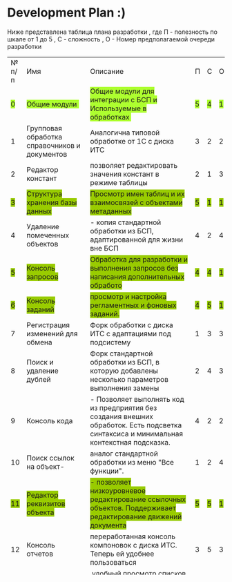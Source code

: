 # Development Plan  :)

Ниже представлена таблица плана разработки , где П - полезность по шкале от 1 до 5 , С - сложность , О - Номер предполагаемой очереди разработки 

<table style="height: 1200px;" width="1105">
<tbody>
<tr style="height: 24px;">
<td style="width: 46.0156px; height: 24px;">№ п/п</td>
<td style="width: 210.078px; height: 24px;">Имя&nbsp;</td>
<td style="width: 524.219px; height: 24px;">Описание&nbsp;</td>
<td style="width: 10.5312px; height: 24px;">П</td>
<td style="width: 18px; height: 24px;">С</td>
<td style="width: 48.0156px; height: 24px;">О</td>
<td style="width: 202.141px; height: 24px;">Статус</td>
</tr>
<tr style="height: 36px;">
<td style="width: 46.0156px; height: 36px;"><span style="background-color: #ADFF2F;">0</span></td>
<td style="width: 210.078px; height: 36px;"><span style="background-color: #ADFF2F;">Общие модули&nbsp;</span></td>
<td style="width: 524.219px; height: 36px;"><span style="background-color: #ADFF2F;">Общие модули для интеграции с БСП и Используемые в обработках&nbsp;</span></td>
<td style="width: 10.5312px; height: 36px;"><span style="background-color: #ADFF2F;">5</span></td>
<td style="width: 18px; height: 36px;"><span style="background-color: #ADFF2F;">4</span></td>
<td style="width: 48.0156px; height: 36px;"><span style="background-color: #ADFF2F;">1</span></td>
<td style="width: 202.141px; height: 36px;">ГОТОВО</td>
</tr>
<tr style="height: 36px;">
<td style="width: 46.0156px; height: 36px;">1</td>
<td style="width: 210.078px; height: 36px;">Групповая обработка справочников и документов</td>
<td style="width: 524.219px; height: 36px;">Аналогична типовой обработке от 1С с диска ИТС</td>
<td style="width: 10.5312px; height: 36px;">3</td>
<td style="width: 18px; height: 36px;">2</td>
<td style="width: 48.0156px; height: 36px;">2</td>
<td style="width: 202.141px; height: 36px;">&nbsp;</td>
</tr>
<tr style="height: 36px;">
<td style="width: 46.0156px; height: 36px;">2</td>
<td style="width: 210.078px; height: 36px;">Редактор констант</td>
<td style="width: 524.219px; height: 36px;">позволяет редактировать значения констант в режиме таблицы</td>
<td style="width: 10.5312px; height: 36px;">2</td>
<td style="width: 18px; height: 36px;">1</td>
<td style="width: 48.0156px; height: 36px;">3</td>
<td style="width: 202.141px; height: 36px;">ГОТОВА</td>
</tr>
<tr style="height: 36px;">
<td style="width: 46.0156px; height: 36px;"><span style="background-color: #99cc00;">3</span></td>
<td style="width: 210.078px; height: 36px;"><span style="background-color: #99cc00;">Структура хранения базы данных</span></td>
<td style="width: 524.219px; height: 36px;"><span style="background-color: #99cc00;">Просмотр имен таблиц и их взаимосвязей с объектами метаданных</span></td>
<td style="width: 10.5312px; height: 36px;"><span style="background-color: #99cc00;">5</span></td>
<td style="width: 18px; height: 36px;"><span style="background-color: #99cc00;">1</span></td>
<td style="width: 48.0156px; height: 36px;"><span style="background-color: #99cc00;">1</span></td>
<td style="width: 202.141px; height: 36px;">ГОТОВА</td>
</tr>
<tr style="height: 36px;">
<td style="width: 46.0156px; height: 36px;">4</td>
<td style="width: 210.078px; height: 36px;">Удаление помеченных объектов</td>
<td style="width: 524.219px; height: 36px;">- копия стандартной обработки из БСП, адаптированной для жизни вне БСП</td>
<td style="width: 10.5312px; height: 36px;">4</td>
<td style="width: 18px; height: 36px;">2</td>
<td style="width: 48.0156px; height: 36px;">4</td>
<td style="width: 202.141px; height: 36px;">ГОТОВА</td>
</tr>
<tr style="height: 36px;">
<td style="width: 46.0156px; height: 36px;"><span style="background-color: #99cc00;">5</span></td>
<td style="width: 210.078px; height: 36px;"><span style="background-color: #99cc00;">Консоль запросов</span></td>
<td style="width: 524.219px; height: 36px;"><span style="background-color: #99cc00;">Обработка для разработки и выполнения запросов без написания дополнительных обработо</span></td>
<td style="width: 10.5312px; height: 36px;"><span style="background-color: #99cc00;">4</span></td>
<td style="width: 18px; height: 36px;"><span style="background-color: #99cc00;">4</span></td>
<td style="width: 48.0156px; height: 36px;"><span style="background-color: #99cc00;">1</span></td>
<td style="width: 202.141px; height: 36px;">ГОТОВА</td>
</tr>
<tr style="height: 36px;">
<td style="width: 46.0156px; height: 36px;"><span style="background-color: #99cc00;">6</span></td>
<td style="width: 210.078px; height: 36px;"><span style="background-color: #99cc00;">Консоль заданий</span></td>
<td style="width: 524.219px; height: 36px;"><span style="background-color: #99cc00;">просмотр и настройка регламентных и фоновых заданий.</span></td>
<td style="width: 10.5312px; height: 36px;"><span style="background-color: #99cc00;">4</span></td>
<td style="width: 18px; height: 36px;"><span style="background-color: #99cc00;">5</span></td>
<td style="width: 48.0156px; height: 36px;"><span style="background-color: #99cc00;">1</span></td>
<td style="width: 202.141px; height: 36px;">ГОТОВА</td>
</tr>
<tr style="height: 36px;">
<td style="width: 46.0156px; height: 36px;">7</td>
<td style="width: 210.078px; height: 36px;">Регистрация изменений для обмена</td>
<td style="width: 524.219px; height: 36px;">Форк обработки с диска ИТС с адаптациями под подсистему</td>
<td style="width: 10.5312px; height: 36px;">1</td>
<td style="width: 18px; height: 36px;">3</td>
<td style="width: 48.0156px; height: 36px;">3</td>
<td style="width: 202.141px; height: 36px;">&nbsp;</td>
</tr>
<tr style="height: 54px;">
<td style="width: 46.0156px; height: 54px;">8</td>
<td style="width: 210.078px; height: 54px;">Поиск и удаление дублей</td>
<td style="width: 524.219px; height: 54px;">Форк стандартной обработки из БСП, в которую добавлены несколько параметров выполнения замены</td>
<td style="width: 10.5312px; height: 54px;">2</td>
<td style="width: 18px; height: 54px;">4</td>
<td style="width: 48.0156px; height: 54px;">3</td>
<td style="width: 202.141px; height: 54px;">&nbsp;</td>
</tr>
<tr style="height: 54px;">
<td style="width: 46.0156px; height: 54px;">9</td>
<td style="width: 210.078px; height: 54px;">Консоль кода</td>
<td style="width: 524.219px; height: 54px;">- Позволяет выполнять код из предприятия без создания внешних обработок. Есть подсветка синтаксиса и минимальная контекстная подсказка.</td>
<td style="width: 10.5312px; height: 54px;">4</td>
<td style="width: 18px; height: 54px;">2</td>
<td style="width: 48.0156px; height: 54px;">2</td>
<td style="width: 202.141px; height: 54px;">ГОТОВА</td>
</tr>
<tr style="height: 36px;">
<td style="width: 46.0156px; height: 36px;">10</td>
<td style="width: 210.078px; height: 36px;">Поиск ссылок на объект-</td>
<td style="width: 524.219px; height: 36px;">аналог стандартной обработки из меню "Все функции".</td>
<td style="width: 10.5312px; height: 36px;">1</td>
<td style="width: 18px; height: 36px;">2</td>
<td style="width: 48.0156px; height: 36px;">4</td>
<td style="width: 202.141px; height: 36px;">ГОТОВА</td>
</tr>
<tr style="height: 54px;">
<td style="width: 46.0156px; height: 54px;"><span style="background-color: #99cc00;">11</span></td>
<td style="width: 210.078px; height: 54px;"><span style="background-color: #99cc00;">Редактор реквизитов объекта</span></td>
<td style="width: 524.219px; height: 54px;"><span style="background-color: #99cc00;">- позволяет низкоуровневое редактирование ссылочных объектов. Поддерживает редактирование движений документа</span></td>
<td style="width: 10.5312px; height: 54px;"><span style="background-color: #99cc00;">5</span></td>
<td style="width: 18px; height: 54px;"><span style="background-color: #99cc00;">5</span></td>
<td style="width: 48.0156px; height: 54px;"><span style="background-color: #99cc00;">1</span></td>
<td style="width: 202.141px; height: 54px;">&nbsp;</td>
</tr>
<tr style="height: 36px;">
<td style="width: 46.0156px; height: 36px;">12</td>
<td style="width: 210.078px; height: 36px;">Консоль отчетов</td>
<td style="width: 524.219px; height: 36px;">переработанная консоль компоновок с диска ИТС. Теперь ей удобнее пользоваться</td>
<td style="width: 10.5312px; height: 36px;">3</td>
<td style="width: 18px; height: 36px;">5</td>
<td style="width: 48.0156px; height: 36px;">3</td>
<td style="width: 202.141px; height: 36px;">&nbsp;</td>
</tr>
<tr style="height: 36px;">
<td style="width: 46.0156px; height: 36px;">13</td>
<td style="width: 210.078px; height: 36px;">Динамический список</td>
<td style="width: 524.219px; height: 36px;">&nbsp;удобный просмотр списков таблиц базы из одной обработки</td>
<td style="width: 10.5312px; height: 36px;">2</td>
<td style="width: 18px; height: 36px;">3</td>
<td style="width: 48.0156px; height: 36px;">3</td>
<td style="width: 202.141px; height: 36px;">&nbsp;</td>
</tr>
<tr style="height: 18px;">
<td style="width: 46.0156px; height: 18px;"><span style="background-color: #99cc00;">14</span></td>
<td style="width: 210.078px; height: 18px;"><span style="background-color: #99cc00;">Консоль HTTP запросов</span></td>
<td style="width: 524.219px; height: 18px;"><span style="background-color: #99cc00;">позволяет из 1С делать HTTP запросы</span></td>
<td style="width: 10.5312px; height: 18px;"><span style="background-color: #99cc00;">5</span></td>
<td style="width: 18px; height: 18px;"><span style="background-color: #99cc00;">3</span></td>
<td style="width: 48.0156px; height: 18px;"><span style="background-color: #99cc00;">1</span></td>
<td style="width: 202.141px; height: 18px;">ГОТОВА</td>
</tr>
<tr style="height: 36px;">
<td style="width: 46.0156px; height: 36px;">15</td>
<td style="width: 210.078px; height: 36px;">Выгрузка загрука XML с фильтрами&nbsp;</td>
<td style="width: 524.219px; height: 36px;">Перенос информации между однородными базами данных</td>
<td style="width: 10.5312px; height: 36px;">5</td>
<td style="width: 18px; height: 36px;">5</td>
<td style="width: 48.0156px; height: 36px;">2</td>
<td style="width: 202.141px; height: 36px;">&nbsp;</td>
</tr>
<tr style="height: 54px;">
<td style="width: 46.0156px; height: 54px;"><span style="background-color: #99cc00;">16</span></td>
<td style="width: 210.078px; height: 54px;"><span style="background-color: #99cc00;">Навигатор по конфигурации-&nbsp;</span></td>
<td style="width: 524.219px; height: 54px;"><span style="background-color: #99cc00;">Обработка замена стандартному меню "Все функции". Здесь же дополнительные административные фукнции будут.</span></td>
<td style="width: 10.5312px; height: 54px;"><span style="background-color: #99cc00;">4</span></td>
<td style="width: 18px; height: 54px;"><span style="background-color: #99cc00;">4</span></td>
<td style="width: 48.0156px; height: 54px;"><span style="background-color: #99cc00;">1</span></td>
<td style="width: 202.141px; height: 54px;">&nbsp;</td>
</tr>
<tr style="height: 72px;">
<td style="width: 46.0156px; height: 72px;">17</td>
<td style="width: 210.078px; height: 72px;">Файловый менеджер&nbsp;</td>
<td style="width: 524.219px; height: 72px;">&nbsp;Обработка для удобной работы с файлами между клиентом и сервером. Передача, просмотр, удаление. На текущий момент содержит синхронные вызовы.</td>
<td style="width: 10.5312px; height: 72px;">2</td>
<td style="width: 18px; height: 72px;">5</td>
<td style="width: 48.0156px; height: 72px;">4</td>
<td style="width: 202.141px; height: 72px;"ГОТОВА</td>
</tr>
<tr style="height: 90px;">
<td style="width: 46.0156px; height: 90px;">18</td>
<td style="width: 210.078px; height: 90px;">Конструктор регулярных выражений</td>
<td style="width: 524.219px; height: 90px;">позволяет строить сложно-структурированные выражения на основе параметрического описания, тестировать их, и в результате получить программный код 1С. На текущий момент работает только в Windows</td>
<td style="width: 10.5312px; height: 90px;">4</td>
<td style="width: 18px; height: 90px;">5</td>
<td style="width: 48.0156px; height: 90px;">4</td>
<td style="width: 202.141px; height: 90px;">&nbsp;</td>
</tr>
<tr style="height: 90px;">
<td style="width: 46.0156px; height: 90px;"><span style="background-color: #99cc00;">19</span></td>
<td style="width: 210.078px; height: 90px;"><span style="background-color: #99cc00;">Консоль вебсервисов</span></td>
<td style="width: 524.219px; height: 90px;"><span style="background-color: #99cc00;">Обработка для чтения и выполнения веб-сервисов на платформе 1С: Предприятие 8.3. Аналог soapUI. Обработка позволяет выполнить операцию веб-сервиса и отобразить результат в виде xml или дерева</span></td>
<td style="width: 10.5312px; height: 90px;"><span style="background-color: #99cc00;">5</span></td>
<td style="width: 18px; height: 90px;"><span style="background-color: #99cc00;">5</span></td>
<td style="width: 48.0156px; height: 90px;"><span style="background-color: #99cc00;">1</span></td>
<td style="width: 202.141px; height: 90px;">&nbsp;</td>
</tr>
<tr style="height: 90px;">
<td style="width: 46.0156px; height: 90px;">20</td>
<td style="width: 210.078px; height: 90px;">Консоль сравнения данных</td>
<td style="width: 524.219px; height: 90px;">- предназначена для сравнения данных, полученных из разных источников данных: информационных баз 1С 8, 1С 7.7, баз данных SQL, файлов формата CSV/TXT/DBF/XLS/DOC/XML, строки JSON, вручную заполненного табличного документа.</td>
<td style="width: 10.5312px; height: 90px;">4</td>
<td style="width: 18px; height: 90px;">5</td>
<td style="width: 48.0156px; height: 90px;">3</td>
<td style="width: 202.141px; height: 90px;">&nbsp;</td>
</tr>
<tr style="height: 54px;">
<td style="width: 46.0156px; height: 54px;">21</td>
<td style="width: 210.078px; height: 54px;">Информация о лицензиях 1С</td>
<td style="width: 524.219px; height: 54px;">представляющая из себя обертку функций Утилиты лицензирования 1С (ring) в понятном для обычного человека виде. По сути, это GUI утилиты RING.</td>
<td style="width: 10.5312px; height: 54px;">0</td>
<td style="width: 18px; height: 54px;">3</td>
<td style="width: 48.0156px; height: 54px;">4</td>
<td style="width: 202.141px; height: 54px;">&nbsp;</td>
</tr>
<tr style="height: 54px;">
<td style="width: 46.0156px; height: 54px;"><span style="background-color: #99cc00;">22</span></td>
<td style="width: 210.078px; height: 54px;"><span style="background-color: #99cc00;">Загрузка данных из табличного документа-</span></td>
<td style="width: 524.219px; height: 54px;"><span style="background-color: #99cc00;">Обработка предназначена для загрузки данных в справочники и табличные части различных объектов из табличного документа</span></td>
<td style="width: 10.5312px; height: 54px;"><span style="background-color: #99cc00;">5</span></td>
<td style="width: 18px; height: 54px;"><span style="background-color: #99cc00;">5</span></td>
<td style="width: 48.0156px; height: 54px;"><span style="background-color: #99cc00;">1</span></td>
<td style="width: 202.141px; height: 54px;">&nbsp;</td>
</tr>
<tr style="height: 72px;">
<td style="width: 46.0156px; height: 72px;">23</td>
<td style="width: 210.078px; height: 72px;">Редактор JSON</td>
<td style="width: 524.219px; height: 72px;">Позволяет в удобной форме редактировать строки JSON. Содержит подсветку синтаксиса JSON, редактирование в виде дерева, некоторые автоподстановки.&nbsp;</td>
<td style="width: 10.5312px; height: 72px;">2</td>
<td style="width: 18px; height: 72px;">4</td>
<td style="width: 48.0156px; height: 72px;">2</td>
<td style="width: 202.141px; height: 72px;">ГОТОВА</td>
</tr>
<tr style="height: 90px;">
<td style="width: 46.0156px; height: 90px;"><span style="background-color: #99cc00;">24</span></td>
<td style="width: 210.078px; height: 90px;"><span style="background-color: #99cc00;">Редактор HTML</span></td>
<td style="width: 524.219px; height: 90px;"><span style="background-color: #99cc00;">Быстрая отладка отображения HTML страниц в 1С. Представляет собой экран разбитый на 4 части, в левой части три редактора-тела HTML, CSS и JavaScript, а право - поле результата. Есть контекстная подсказка и автодополнение кода.&nbsp;</span></td>
<td style="width: 10.5312px; height: 90px;"><span style="background-color: #99cc00;">5</span></td>
<td style="width: 18px; height: 90px;"><span style="background-color: #99cc00;">3</span></td>
<td style="width: 48.0156px; height: 90px;"><span style="background-color: #99cc00;">1</span></td>
<td style="width: 202.141px; height: 90px;">ГОТОВА</td>
</tr>
<tr style="height: 72px;">
<td style="width: 46.0156px; height: 72px;">25</td>
<td style="width: 210.078px; height: 72px;">Универсальный обмен данными в формате XML (с фильтрами и прямой загрузкой через HTTP сервис)&nbsp;</td>
<td style="width: 524.219px; height: 72px;">Выгрузка и загрузка по правилам обмена.. Добавлена возможность накладывать фильтры на выгружаемые объеты, и прямая выгрузка в базу через http сервис универсальных инструментов.</td>
<td style="width: 10.5312px; height: 72px;">4</td>
<td style="width: 18px; height: 72px;">5</td>
<td style="width: 48.0156px; height: 72px;">3</td>
<td style="width: 202.141px; height: 72px;">&nbsp;</td>
</tr>
<tr style="height: 72px;">
<td style="width: 46.0156px; height: 72px;">26</td>
<td style="width: 210.078px; height: 72px;">Редактор СКД-</td>
<td style="width: 524.219px; height: 72px;">Аналог конструктора схемы компоновки данных для тонкого клиента. На текущий момент не поддерживает редактирование макетов и вложенных схема.</td>
<td style="width: 10.5312px; height: 72px;">3</td>
<td style="width: 18px; height: 72px;">5</td>
<td style="width: 48.0156px; height: 72px;">3</td>
<td style="width: 202.141px; height: 72px;">&nbsp;</td>
</tr>
<tr style="height: 36px;">
<td style="width: 46.0156px; height: 36px;"><span style="background-color: #99cc00;">27</span></td>
<td style="width: 210.078px; height: 36px;"><span style="background-color: #99cc00;">Сравнение объектов</span></td>
<td style="width: 524.219px; height: 36px;"><span style="background-color: #99cc00;">Сравнение по-реквизитно ссылочных объектов с выводом в табличный документ.</span></td>
<td style="width: 10.5312px; height: 36px;"><span style="background-color: #99cc00;">5</span></td>
<td style="width: 18px; height: 36px;"><span style="background-color: #99cc00;">3</span></td>
<td style="width: 48.0156px; height: 36px;"><span style="background-color: #99cc00;">1</span></td>
<td style="width: 202.141px; height: 36px;">&nbsp;</td>
</tr>
<tr style="height: 72px;">
<td style="width: 46.0156px; height: 72px;">28</td>
<td style="width: 210.078px; height: 72px;">Библиотека сериализации 1С</td>
<td style="width: 524.219px; height: 72px;">Набор процедур и функций для сериализации/десериализации данных 1С и объектов СКД в простые структуры данных (Структура, соответствие, массив).</td>
<td style="width: 10.5312px; height: 72px;">3</td>
<td style="width: 18px; height: 72px;">4</td>
<td style="width: 48.0156px; height: 72px;">3</td>
<td style="width: 202.141px; height: 72px;">ГОТОВА</td>
</tr>
<tr style="height: 108px;">
<td style="width: 46.0156px; height: 108px;">29</td>
<td style="width: 210.078px; height: 108px;">Коннектор: удобный HTTP-клиент для 1С:Предприятие 8&nbsp;</td>
<td style="width: 524.219px; height: 108px;">Библиотека берет на себя всю рутину работы с HTTP запросами. Буквально в одну строку можно получать данные, отправлять, не заботясь о необходимости конструирования URL, кодирования данных и т.п. В общем библиотека очень мощная и проста в использовании</td>
<td style="width: 10.5312px; height: 108px;">5</td>
<td style="width: 18px; height: 108px;">5</td>
<td style="width: 48.0156px; height: 108px;">1</td>
<td style="width: 202.141px; height: 108px;">ГОТОВА</td>
</tr>
<tr style="height: 36px;">
<td style="width: 46.0156px; height: 36px;">30</td>
<td style="width: 210.078px; height: 36px;">Выполнение регламентных заданий на клиенте [УИ]</td>
<td style="width: 524.219px; height: 36px;">&nbsp;</td>
<td style="width: 10.5312px; height: 36px;">5</td>
<td style="width: 18px; height: 36px;">2</td>
<td style="width: 48.0156px; height: 36px;">1</td>
<td style="width: 202.141px; height: 36px;">ГОТОВА</td>
</tr>
</tbody>
</table>
